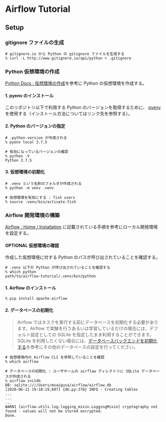 # Airflow Tutorial

## Setup

### gitignore ファイルの生成
```shell
# gitignore.io から Python の gitignore ファイルを生成する
% curl -L http://www.gitignore.io/api/python > .gitignore
```

### Python 仮想環境の作成
[Python Docs : 仮想環境の作成](https://docs.python.org/ja/3/library/venv.html)を参考に Python の仮想環境を作成する。

#### 1. pyenv のインストール
このリポジトリ以下で利用する Python のバージョンを取得するために、 [pyenv](https://github.com/pyenv/pyenv) を使用する（インストール方法についてはリンク先を参照する）。

#### 2. Python のバージョンの指定
```shell
# .python-version が作成される
% pyenv local 3.7.5

# 有効になっているバージョンの確認
% python -V
Python 3.7.5
```

#### 3. 仮想環境の初期化
```shell
# .venv という名称のフォルダが作成される
% python -m venv .venv

# 仮想環境を有効にする : fish users
% source .venv/bin/activate.fish
```

### Airflow 開発環境の構築
[Airflow : Home / Installation](https://airflow.apache.org/docs/stable/installation.html) に記載されている手順を参考にローカル開発環境を設定する。

#### OPTIONAL 仮想環境の確認
作成した仮想環境に対する Python のパスが呼び出されていることを確認する。

```shell
# .venv 以下の Python が呼び出されていることを確認する
% which python
path/to/airflow-tutorial/.venv/bin/python
```

#### 1. Airflow のインストール
```shell
% pip install apache-airflow
```

#### 2. データベースの初期化
> Airflow ではタスクを実行する前にデータベースを初期化する必要があります。Airflow で実験を行うあるいは学習しているだけの場合には、デフォルト設定としての SQLite を指定したまま利用することができます。 SQLite を利用したくない場合には、[データベースバックエンドを初期化する](https://airflow.apache.org/docs/stable/howto/initialize-database.html)を参考にその他のデータベースの設定を行ってください。

```shell
# 仮想環境内の Airflow CLI を参照していることを確認
% which airflow

# データベースの初期化 : ユーザホームの airflow ディレクトリに SQLite データベースが作成される
% airflow initdb
DB: sqlite:////Users/msaigusa/airflow/airflow.db
[2020-06-21 19:18:19,607] {db.py:378} INFO - Creating tables
...
...
...
WARNI [airflow.utils.log.logging_mixin.LoggingMixin] cryptography not found - values will not be stored encrypted.
Done.
```
